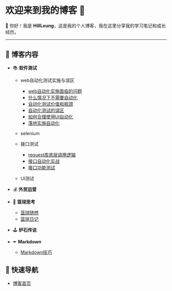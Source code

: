 # 欢迎来到我的博客 🎉

👋 你好！我是 **HillLeung**，这是我的个人博客，我在这里分享我的学习笔记和成长经历。

---

## 🌟 博客内容  

- 📚 **软件测试**
    - web自动化测试实施与误区
        - [web自动化实施面临的问题](softwareTest/webAutomationTestImplementationAndMisunderstandings/ProblemsWithAutomatedTesting.md)
        - [什么情况下不需要自动化](softwareTest/webAutomationTestImplementationAndMisunderstandings/NoNeedForAutomated.md)
        - [自动化测试价值和瓶颈](softwareTest/webAutomationTestImplementationAndMisunderstandings/ValueAndBottlenecks.md)
        - [自动化测试的误区](softwareTest/webAutomationTestImplementationAndMisunderstandings/misUnderstanding.md)
        - [如何合理使用UI自动化](softwareTest/webAutomationTestImplementationAndMisunderstandings/uiAutomation.md)
        - [落地实施自动化](softwareTest/webAutomationTestImplementationAndMisunderstandings/implementAutomation.md)
    - selenium
    - 接口测试
        - [request库底层调用逻辑](softwareTest/interfaceTest/requestLibrary.md)
        - [接口自动化实战](softwareTest/interfaceTest/interfaceAutomationPracti.md)
        - [接口功能测试](softwareTest/interfaceTest/interfaceFunctionTesting.md)

    - UI测试
     
- 💰 **外贸运营**
  
- 🏀 **篮球思考**
    - [篮球随想](basketBall/basketballThinking.md)
    - [篮球日记](basketBall/basketballDiary.md)
 
- 🕹  **炉石传说**
  
- ✒  **Markdown**
    - [Markdown技巧](markDown/markDownSkill.md)

## 🚀 快速导航
- [博客首页](https://lafari.github.io)

